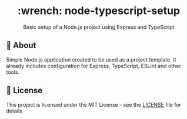 <div align="center">
   <h1>
    :wrench: node-typescript-setup
  </h1>
  <p>
    Basic setup of a Node.js project using Express and TypeScript
  </p>
</div>

## :bookmark: About

Simple Node.js application created to be used as a project template. It already includes configuration for Express, TypeScript, ESLint and other tools.

## :memo: License

This project is licensed under the MIT License - see the [LICENSE](LICENSE) file for details
